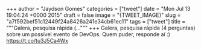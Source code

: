 
+++
author = "Jaydson Gomes"
categories = ["tweet"]
date = "Mon Jul 13 19:04:24 +0000 2015"
draft = false
image = "{TWEET_IMAGE}"
slug = "a7f592bef51c12449f24a8426a241e34cb61ec11"
tags = ["tweet"]
title = """Galera, pesquisa rápida (..."""
+++
Galera, pesquisa rápida (4 perguntas) sobre um possível evento de DevOps. Quem puder, responde aí :) https://t.co/tu3J5Ca4Wx

